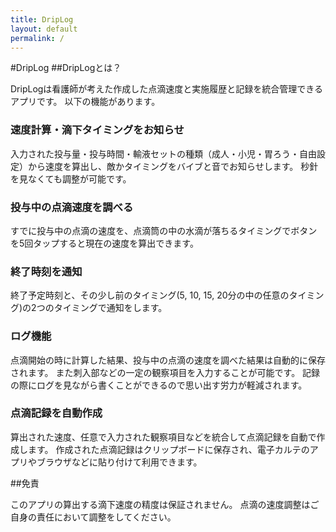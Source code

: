 ```yaml
---
title: DripLog
layout: default
permalink: /
---
```


#DripLog
##DripLogとは？

DripLogは看護師が考えた作成した点滴速度と実施履歴と記録を統合管理できるアプリです。
以下の機能があります。
### 速度計算・滴下タイミングをお知らせ
入力された投与量・投与時間・輸液セットの種類（成人・小児・胃ろう・自由設定）から速度を算出し、敵かタイミングをバイブと音でお知らせします。
秒針を見なくても調整が可能です。
### 投与中の点滴速度を調べる
すでに投与中の点滴の速度を、点滴筒の中の水滴が落ちるタイミングでボタンを5回タップすると現在の速度を算出できます。
### 終了時刻を通知
終了予定時刻と、その少し前のタイミング(5, 10, 15, 20分の中の任意のタイミング)の2つのタイミングで通知をします。
### ログ機能
点滴開始の時に計算した結果、投与中の点滴の速度を調べた結果は自動的に保存されます。
また刺入部などの一定の観察項目を入力することが可能です。
記録の際にログを見ながら書くことができるので思い出す労力が軽減されます。
### 点滴記録を自動作成
算出された速度、任意で入力された観察項目などを統合して点滴記録を自動で作成します。
作成された点滴記録はクリップボードに保存され、電子カルテのアプリやブラウザなどに貼り付けて利用できます。

##免責

このアプリの算出する滴下速度の精度は保証されません。
点滴の速度調整はご自身の責任において調整をしてください。